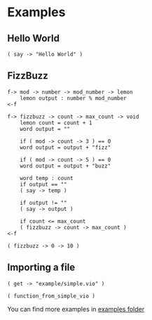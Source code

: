 # Examples

## Hello World

```vio
( say -> "Hello World" )
```

## FizzBuzz

```vio
f-> mod -> number -> mod_number -> lemon
    lemon output : number % mod_number
<-f

f-> fizzbuzz -> count -> max_count -> void
    lemon count = count + 1
    word output = ""

    if ( mod -> count -> 3 ) == 0
    word output = output + "fizz"

    if ( mod -> count -> 5 ) == 0
    word output = output + "buzz"

    word temp : count
    if output == ""
    ( say -> temp )

    if output != ""
    ( say -> output )

    if count <= max_count
    ( fizzbuzz -> count -> max_count )
<-f

( fizzbuzz -> 0 -> 10 )
```

## Importing a file

```vio
( get -> "example/simple.vio" )

( function_from_simple_vio )
```

You can find more examples in [examples folder](https://github.com/0xleft/violence/tree/master/example)